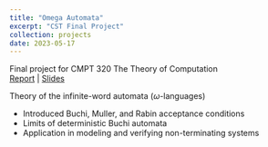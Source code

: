 ```yaml
---
title: "Omega Automata"
excerpt: "CST Final Project"
collection: projects
date: 2023-05-17
---
```

Final project for CMPT 320 The Theory of Computation  
[Report](/Resources/SR/ToC_Final_Project.pdf) | [Slides](/Resources/SR/ToC_Final_Project_Slides.pdf)

Theory of the infinite-word automata ($\omega$-languages)
- Introduced Buchi, Muller, and Rabin acceptance conditions
- Limits of deterministic Buchi automata
- Application in modeling and verifying non-terminating systems